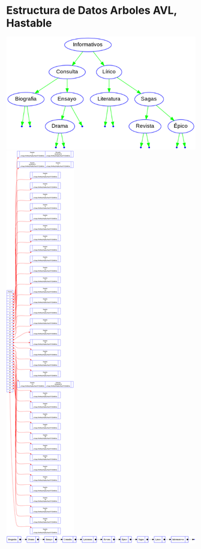 # Estructura de Datos Arboles AVL, Hastable
![](/EDD_Proyecto2/AVLTree.png)
![](/EDD_Proyecto2/Hashtable.png)
![](/EDD_Proyecto2/PosOrden.png)


